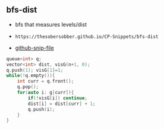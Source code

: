 
## bfs-dist

- bfs that measures levels/dist
- ```
  https://thesobersobber.github.io/CP-Snippets/bfs-dist
  ```
- [github-snip-file](https://github.com/theSoberSobber/CP-Snippets/blob/main/snippets.json#L125)

```cpp
queue<int> q;
vector<int> dist, visG(n+1, 0);
q.push(1); visG[1]=1;
while(!q.empty()){
    int curr = q.front();
    q.pop();
    for(auto i: g[curr]){
        if(!visG[i]) continue;
        dist[i] = dist[curr] + 1;
        q.push(i);
    }
}

```

